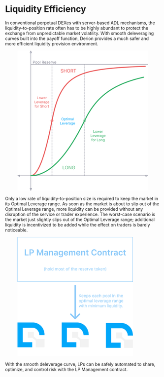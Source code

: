 # Liquidity Efficiency

In conventional perpetual DEXes with server-based ADL mechanisms, the liquidity-to-position rate often has to be highly abundant to protect the exchange from unpredictable market volatility. With smooth deleveraging curves built into the payoff function, Derion provides a much safer and more efficient liquidity provision environment.

<figure><img src="../.gitbook/assets/image (1) (1).png" alt="" width="563"><figcaption></figcaption></figure>

Only a low rate of liquidity-to-position size is required to keep the market in its Optimal Leverage range. As soon as the market is about to slip out of the Optimal Leverage range, more liquidity can be provided without any disruption of the service or trader experience. The worst-case scenario is the market just slightly slips out of the Optimal Leverage range; additional liquidity is incentivized to be added while the effect on traders is barely noticeable.

<figure><img src="../.gitbook/assets/image (65).png" alt="" width="375"><figcaption></figcaption></figure>

With the smooth deleverage curve, LPs can be safely automated to share, optimize, and control risk with the LP Management contract.
